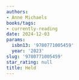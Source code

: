 ```yaml
---
authors:
- Anne Michaels
books/tags:
- currently-reading
date: 2024-12-03
params:
  isbn13: '9780771005459'
  year: '2023'
slug: '9780771005459'
star_rating: null
title: Held
---
```



<!--more-->